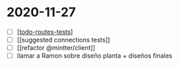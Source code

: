 # 2020-11-27

- [ ] [[todo-routes-tests]]
- [ ] [[suggested connections tests]]
- [ ] [[refactor @mintter/client]]
- [ ] llamar a Ramon sobre diseño planta + diseños finales

[//begin]: # "Autogenerated link references for markdown compatibility"
[todo-routes-tests]: todo-routes-tests "Todo Routes Tests"
[suggested-connections-tests]: suggested-connections-tests "Suggested Connections Tests"
[refactor-mintterclient]: refactor-mintterclient "Refactor @mintter/client"
[//end]: # "Autogenerated link references"
